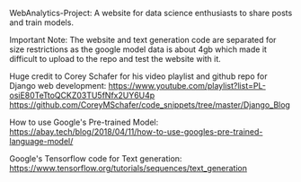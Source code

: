 WebAnalytics-Project:
A website for data science enthusiasts to share posts and train models.

Important Note:
The website and text generation code are separated for size restrictions as the google model data is about 4gb which made it difficult to upload to the repo and test the website with it.

Huge credit to Corey Schafer for his video playlist and github repo for Django web development:
https://www.youtube.com/playlist?list=PL-osiE80TeTtoQCKZ03TU5fNfx2UY6U4p
https://github.com/CoreyMSchafer/code_snippets/tree/master/Django_Blog

How to use Google's Pre-trained Model:
https://abay.tech/blog/2018/04/11/how-to-use-googles-pre-trained-language-model/

Google's Tensorflow code for Text generation:
https://www.tensorflow.org/tutorials/sequences/text_generation

